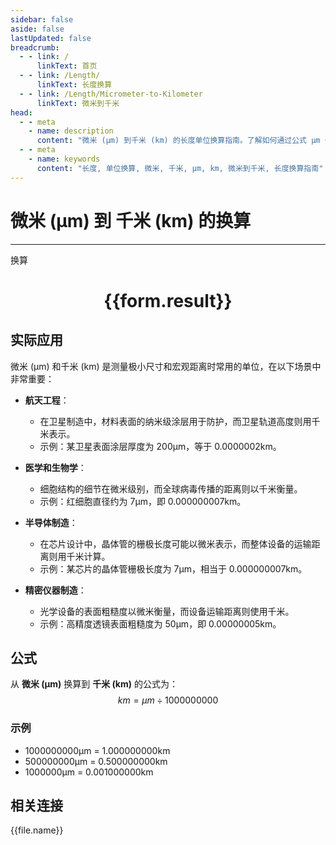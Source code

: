 ```yaml
---
sidebar: false
aside: false
lastUpdated: false
breadcrumb:
  - - link: /
      linkText: 首页
  - - link: /Length/
      linkText: 长度换算
  - - link: /Length/Micrometer-to-Kilometer
      linkText: 微米到千米
head:
  - - meta
    - name: description
      content: "微米 (μm) 到千米 (km) 的长度单位换算指南。了解如何通过公式 μm ÷ 1000000000 换算为千米。"
  - - meta
    - name: keywords
      content: "长度, 单位换算, 微米, 千米, μm, km, 微米到千米, 长度换算指南"
---
```

# 微米 (μm) 到 千米 (km) 的换算
---
<script setup>
import { onMounted, reactive, inject, ref } from 'vue'
import { NButton, NForm, NFormItem, NInput, NInputNumber, NSelect, NCard, useMessage,NGrid ,NGi } from 'naive-ui'
import { defineClientComponent } from 'vitepress'
import { Length } from '../../files';

const convert = inject('convert')

const form = reactive({
  number: null,
  result: '',
})

const convertHandler = () => {
  if (form.number !== null && !isNaN(form.number)) {
    const convertedValue = parseFloat(form.number) / 1000000000
    form.result = `${form.number}μm = ${convertedValue.toFixed(9)}km`
  } else {
    form.result = '请输入有效的数值。'
  }
}
</script>

<n-form size="large" :model="form">
  <n-form-item label="微米 (μm)">
    <n-input-number v-model:value="form.number" placeholder="输入微米" style="width: 100%" />
  </n-form-item>
  <n-form-item>
    <n-button type="primary" @click="convertHandler" block>换算</n-button>
  </n-form-item>
</n-form>

<n-card  embedded :bordered="false" hoverable>
  <div  style="text-align:center">
    <h1>{{form.result}}</h1>
  </div>
</n-card>

## 实际应用

微米 (μm) 和千米 (km) 是测量极小尺寸和宏观距离时常用的单位，在以下场景中非常重要：

- **航天工程**：
  - 在卫星制造中，材料表面的纳米级涂层用于防护，而卫星轨道高度则用千米表示。
  - 示例：某卫星表面涂层厚度为 200μm，等于 0.0000002km。

- **医学和生物学**：
  - 细胞结构的细节在微米级别，而全球病毒传播的距离则以千米衡量。
  - 示例：红细胞直径约为 7μm，即 0.000000007km。

- **半导体制造**：
  - 在芯片设计中，晶体管的栅极长度可能以微米表示，而整体设备的运输距离则用千米计算。
  - 示例：某芯片的晶体管栅极长度为 7μm，相当于 0.000000007km。

- **精密仪器制造**：
  - 光学设备的表面粗糙度以微米衡量，而设备运输距离则使用千米。
  - 示例：高精度透镜表面粗糙度为 50μm，即 0.00000005km。

## 公式

从 **微米 (μm)** 换算到 **千米 (km)** 的公式为：
$$ km = μm \div 1000000000 $$

### 示例
- 1000000000μm = 1.000000000km
- 500000000μm = 0.500000000km
- 1000000μm = 0.001000000km

## 相关连接
<n-grid x-gap="12" :cols="4">
  <n-gi v-for="(file, index) in Length" :key="index">
    <n-button
      text
      tag="a"
      :href="file.path"
      type="primary"
    >
      {{file.name}}
    </n-button>
  </n-gi>
</n-grid>